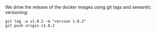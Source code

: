  We drive the release of the docker images using git tags and semantic versioning:
 ```
 git tag -a v1.0.2 -m "version 1.0.2"
 git push origin v1.0.2
 ```
 